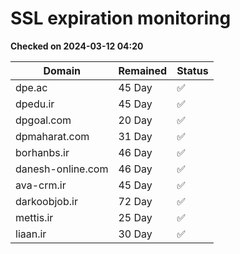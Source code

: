# SSL expiration monitoring

**Checked on 2024-03-12 04:20**

| Domain | Remained | Status       |
|--------|----------|--------------|
| dpe.ac     | 45 Day   | ✅ |
| dpedu.ir     | 45 Day   | ✅ |
| dpgoal.com     | 20 Day   | ✅ |
| dpmaharat.com     | 31 Day   | ✅ |
| borhanbs.ir     | 46 Day   | ✅ |
| danesh-online.com     | 46 Day   | ✅ |
| ava-crm.ir     | 45 Day   | ✅ |
| darkoobjob.ir     | 72 Day   | ✅ |
| mettis.ir     | 25 Day   | ✅ |
| liaan.ir     | 30 Day   | ✅ |
